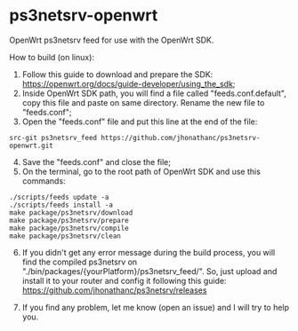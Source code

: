 # ps3netsrv-openwrt
OpenWrt ps3netsrv feed for use with the OpenWrt SDK.

How to build (on linux):
1. Follow this guide to download and prepare the SDK: https://openwrt.org/docs/guide-developer/using_the_sdk;
2. Inside OpenWrt SDK path, you will find a file called "feeds.conf.default", copy this file and paste on same directory. Rename the new file to "feeds.conf";
3. Open the "feeds.conf" file and put this line at the end of the file:
```
src-git ps3netsrv_feed https://github.com/jhonathanc/ps3netsrv-openwrt.git
```
4. Save the "feeds.conf" and close the file;
5. On the terminal, go to the root path of OpenWrt SDK and use this commands:
```
./scripts/feeds update -a
./scripts/feeds install -a
make package/ps3netsrv/download
make package/ps3netsrv/prepare
make package/ps3netsrv/compile
make package/ps3netsrv/clean
```
6. If you didn't get any error message during the build process, you will find the compiled ps3netsrv on "./bin/packages/{yourPlatform}/ps3netsrv_feed/". So, just upload and install it to your router and config it following this guide:
https://github.com/jhonathanc/ps3netsrv/releases

7. If you find any problem, let me know (open an issue) and I will try to help you.
